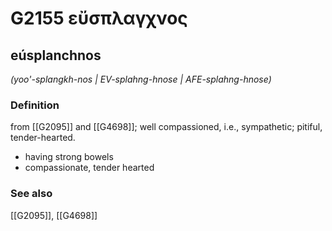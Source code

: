# G2155 εὔσπλαγχνος

## eúsplanchnos

_(yoo'-splangkh-nos | EV-splahng-hnose | AFE-splahng-hnose)_

### Definition

from [[G2095]] and [[G4698]]; well compassioned, i.e., sympathetic; pitiful, tender-hearted.

- having strong bowels
- compassionate, tender hearted

### See also

[[G2095]], [[G4698]]

